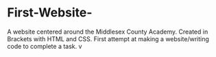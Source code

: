 # First-Website-
A website centered around the Middlesex County Academy. Created in Brackets with HTML and CSS. First attempt at making a website/writing code to complete a task.
v
